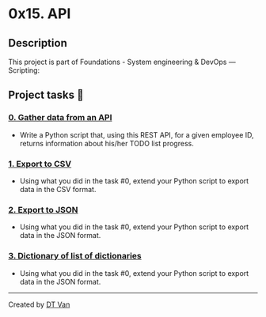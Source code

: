 # 0x15. API
## Description
 This project is part of Foundations - System engineering & DevOps ― Scripting:
## Project tasks :wrench:
### [0. Gather data from an API ](./0-gather_data_from_an_API.py) 
* Write a Python script that, using this REST API, for a given employee ID, returns information about his/her TODO list progress.
### [1. Export to CSV ](./0x15-api) 
* Using what you did in the task #0, extend your Python script to export data in the CSV format.
### [2. Export to JSON ](./1-export_to_CSV.py) 
* Using what you did in the task #0, extend your Python script to export data in the JSON format.
### [3. Dictionary of list of dictionaries ](./USER_ID.csv) 
* Using what you did in the task #0, extend your Python script to export data in the JSON format.
---
Created by [DT Van](https://github.com/dtvangogh)